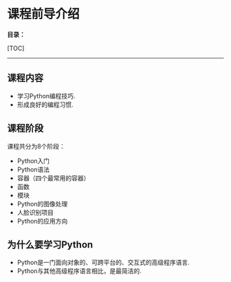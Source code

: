 # 课程前导介绍

**目录：**

[TOC]

---

## 课程内容

* 学习Python编程技巧.
* 形成良好的编程习惯.

## 课程阶段

课程共分为8个阶段：

* Python入门
* Python语法
* 容器（四个最常用的容器）
* 函数
* 模块
* Python的图像处理
* 人脸识别项目
* Python的应用方向

## 为什么要学习Python

* Python是一门面向对象的、可跨平台的、交互式的高级程序语言.
* Python与其他高级程序语言相比，是最简洁的.
